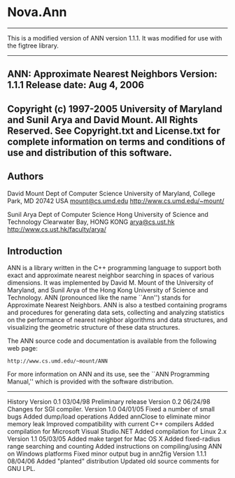 # Nova.Ann

----------------------------------------------------------------------------

This is a modified version of ANN version 1.1.1.  It was modified for use with the figtree library.

----------------------------------------------------------------------------


ANN: Approximate Nearest Neighbors
Version: 1.1.1
Release date: Aug 4, 2006
----------------------------------------------------------------------------
Copyright (c) 1997-2005 University of Maryland and Sunil Arya and David
Mount. All Rights Reserved.  See Copyright.txt and License.txt for
complete information on terms and conditions of use and distribution of
this software.
----------------------------------------------------------------------------

Authors
-------
David Mount
Dept of Computer Science
University of Maryland,
College Park, MD 20742 USA
mount@cs.umd.edu
http://www.cs.umd.edu/~mount/

Sunil Arya
Dept of Computer Science
Hong University of Science and Technology
Clearwater Bay, HONG KONG
arya@cs.ust.hk
http://www.cs.ust.hk/faculty/arya/

Introduction
------------
ANN is a library written in the C++ programming language to support both
exact and approximate nearest neighbor searching in spaces of various
dimensions.  It was implemented by David M. Mount of the University of
Maryland, and Sunil Arya of the Hong Kong University of Science and
Technology.  ANN (pronounced like the name ``Ann'') stands for
Approximate Nearest Neighbors.  ANN is also a testbed containing
programs and procedures for generating data sets, collecting and
analyzing statistics on the performance of nearest neighbor algorithms
and data structures, and visualizing the geometric structure of these
data structures.

The ANN source code and documentation is available from the following
web page:

    http://www.cs.umd.edu/~mount/ANN

For more information on ANN and its use, see the ``ANN Programming
Manual,'' which is provided with the software distribution.

----------------------------------------------------------------------------
History
  Version 0.1  03/04/98
    Preliminary release
  Version 0.2  06/24/98
    Changes for SGI compiler.
  Version 1.0  04/01/05
    Fixed a number of small bugs
    Added dump/load operations
    Added annClose to eliminate minor memory leak
    Improved compatibility with current C++ compilers
    Added compilation for Microsoft Visual Studio.NET
    Added compilation for Linux 2.x
  Version 1.1  05/03/05
    Added make target for Mac OS X
    Added fixed-radius range searching and counting
    Added instructions on compiling/using ANN on Windows platforms
    Fixed minor output bug in ann2fig
  Version 1.1.1  08/04/06
    Added "planted" distribution
    Updated old source comments for GNU LPL.

